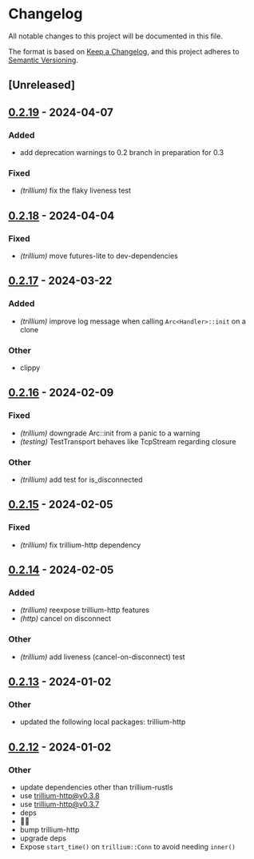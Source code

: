 # Changelog
All notable changes to this project will be documented in this file.

The format is based on [Keep a Changelog](https://keepachangelog.com/en/1.0.0/),
and this project adheres to [Semantic Versioning](https://semver.org/spec/v2.0.0.html).

## [Unreleased]

## [0.2.19](https://github.com/trillium-rs/trillium/compare/trillium-v0.2.18...trillium-v0.2.19) - 2024-04-07

### Added
- add deprecation warnings to 0.2 branch in preparation for 0.3

### Fixed
- *(trillium)* fix the flaky liveness test

## [0.2.18](https://github.com/trillium-rs/trillium/compare/trillium-v0.2.17...trillium-v0.2.18) - 2024-04-04

### Fixed
- *(trillium)* move futures-lite to dev-dependencies

## [0.2.17](https://github.com/trillium-rs/trillium/compare/trillium-v0.2.16...trillium-v0.2.17) - 2024-03-22

### Added
- *(trillium)* improve log message when calling `Arc<Handler>::init` on a clone

### Other
- clippy

## [0.2.16](https://github.com/trillium-rs/trillium/compare/trillium-v0.2.15...trillium-v0.2.16) - 2024-02-09

### Fixed
- *(trillium)* downgrade Arc<Handler>::init from a panic to a warning
- *(testing)* TestTransport behaves like TcpStream regarding closure

### Other
- *(trillium)* add test for is_disconnected

## [0.2.15](https://github.com/trillium-rs/trillium/compare/trillium-v0.2.14...trillium-v0.2.15) - 2024-02-05

### Fixed
- *(trillium)* fix trillium-http dependency

## [0.2.14](https://github.com/trillium-rs/trillium/compare/trillium-v0.2.13...trillium-v0.2.14) - 2024-02-05

### Added
- *(trillium)* reexpose trillium-http features
- *(http)* cancel on disconnect

### Other
- *(trillium)* add liveness (cancel-on-disconnect) test

## [0.2.13](https://github.com/trillium-rs/trillium/compare/trillium-v0.2.12...trillium-v0.2.13) - 2024-01-02

### Other
- updated the following local packages: trillium-http

## [0.2.12](https://github.com/trillium-rs/trillium/compare/trillium-v0.2.11...trillium-v0.2.12) - 2024-01-02

### Other
- update dependencies other than trillium-rustls
- use trillium-http@v0.3.8
- use trillium-http@v0.3.7
- deps
- 📎💬
- bump trillium-http
- upgrade deps
- Expose `start_time()` on `trillium::Conn` to avoid needing `inner()`
